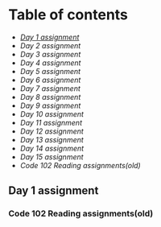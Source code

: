 # Table of contents

- [*Day 1 assignment*](https://github.com/S14mx/reading-notes#day-1-assignment)
- *Day 2 assignment*
- *Day 3 assignment*
- *Day 4 assignment*
- *Day 5 assignment*
- *Day 6 assignment*
- *Day 7 assignment*
- *Day 8 assignment*
- *Day 9 assignment*
- *Day 10 assignment*
- *Day 11 assignment*
- *Day 12 assignment*
- *Day 13 assignment*
- *Day 14 assignment*
- *Day 15 assignment*
- _Code 102 Reading assignments(old)_

## Day 1 assignment

### Code 102 Reading assignments(old)
